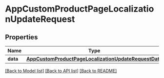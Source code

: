 # AppCustomProductPageLocalizationUpdateRequest

## Properties
Name | Type | Description | Notes
------------ | ------------- | ------------- | -------------
**data** | [**AppCustomProductPageLocalizationUpdateRequestData**](AppCustomProductPageLocalizationUpdateRequestData.md) |  | 

[[Back to Model list]](../README.md#documentation-for-models) [[Back to API list]](../README.md#documentation-for-api-endpoints) [[Back to README]](../README.md)


